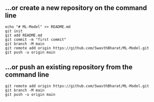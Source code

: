 ## …or create a new repository on the command line
```
echo "# ML-Model" >> README.md
git init
git add README.md
git commit -m "first commit"
git branch -M main
git remote add origin https://github.com/SwasthBharat/ML-Model.git
git push -u origin main
```
## …or push an existing repository from the command line
```
git remote add origin https://github.com/SwasthBharat/ML-Model.git
git branch -M main
git push -u origin main
```
